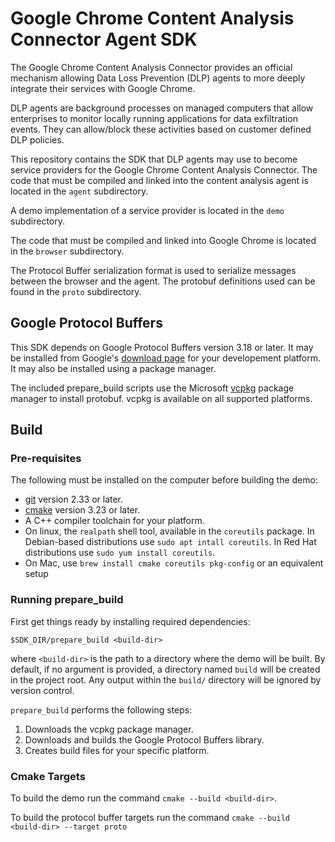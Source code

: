 # Google Chrome Content Analysis Connector Agent SDK

The Google Chrome Content Analysis Connector provides an official mechanism
allowing Data Loss Prevention (DLP) agents to more deeply integrate their
services with Google Chrome.

DLP agents are background processes on managed computers that allow enterprises
to monitor locally running applications for data exfiltration events.  They can
allow/block these activities based on customer defined DLP policies.

This repository contains the SDK that DLP agents may use to become service
providers for the Google Chrome Content Analysis Connector.  The code that must
be compiled and linked into the content analysis agent is located in the `agent`
subdirectory.

A demo implementation of a service provider is located in the `demo` subdirectory.

The code that must be compiled and linked into Google Chrome is located in
the `browser` subdirectory.

The Protocol Buffer serialization format is used to serialize messages between the
browser and the agent. The protobuf definitions used can be found in the `proto`
subdirectory.

## Google Protocol Buffers

This SDK depends on Google Protocol Buffers version 3.18 or later.  It may be
installed from Google's [download page](https://developers.google.com/protocol-buffers/docs/downloads#release-packages)
for your developement platform.  It may also be installed using a package
manager.

The included prepare_build scripts use the Microsoft [vcpkg](https://github.com/microsoft/vcpkg)
package manager to install protobuf.  vcpkg is available on all supported
platforms.

## Build

### Pre-requisites

The following must be installed on the computer before building the demo:

- [git](https://git-scm.com/book/en/v2/Getting-Started-Installing-Git) version 2.33 or later.
- [cmake](https://cmake.org/install/) version 3.23 or later.
- A C++ compiler toolchain for your platform.
- On linux, the `realpath` shell tool, available in the `coreutils` package.
  In Debian-based distributions use `sudo apt intall coreutils`.
  In Red Hat distributions use `sudo yum install coreutils`.
- On Mac, use `brew install cmake coreutils pkg-config` or an equivalent setup

### Running prepare_build

First get things ready by installing required dependencies:
```
$SDK_DIR/prepare_build <build-dir>
```
where `<build-dir>` is the path to a directory where the demo will be built.
By default, if no argument is provided, a directory named `build` will be
created in the project root. Any output within the `build/` directory will
be ignored by version control.

`prepare_build` performs the following steps:
1. Downloads the vcpkg package manager.
2. Downloads and builds the Google Protocol Buffers library.
3. Creates build files for your specific platform.

### Cmake Targets

To build the demo run the command `cmake --build <build-dir>`.

To build the protocol buffer targets run the command `cmake --build <build-dir> --target proto`
